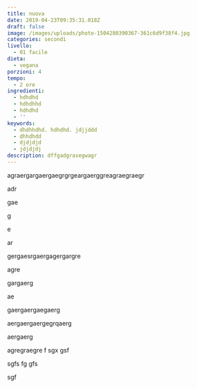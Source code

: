 ```yaml
---
title: nuova
date: 2019-04-23T09:35:31.018Z
draft: false
image: /images/uploads/photo-1504280390367-361c6d9f38f4.jpg
categories: secondi
livello:
  - 01 facile
dieta:
  - vegana
porzioni: 4
tempo:
  - 2 ore
ingredienti:
  - hdhdhd
  - hdhdhhd
  - hdhdhd
  - ''
keywords:
  - dhdhhdhd. hdhdhd. jdjjddd
  - dhhdhdd
  - djdjdjd
  - jdjdjdj
description: dffgadgrasegwagr
---
```

agraergargaergaegrgrgeargaerggreagraegraegr



adr

gae

g

e

ar

gergaesrgaergagergargre



agre

gargaerg

ae

gaergaergaegaerg

aergaergaergegrqaerg

aergaerg

agregraegre f sgx gsf

 sgfs fg gfs

 sgf
